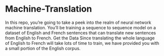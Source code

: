 # Machine-Translation
In this repo, you’re going to take a peek into the realm of neural network machine translation. You’ll be training a sequence to sequence model on a dataset of English and French sentences that can translate new sentences from English to French.  Get the Data Since translating the whole language of English to French will take lots of time to train, we have provided you with a small portion of the English corpus.
